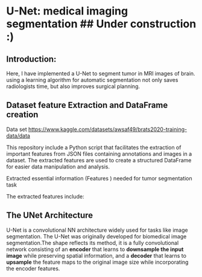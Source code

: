 # U-Net: medical imaging segmentation   ## Under construction :)

## Introduction: 

Here, I have implemented a U-Net to segment tumor in MRI images of brain.
using a learning algorithm for automatic segmentation not only saves radiologists time, but also improves surgical planning. 

## Dataset feature Extraction and DataFrame creation
Data set https://www.kaggle.com/datasets/awsaf49/brats2020-training-data/data

This repository include a Python script that facilitates the extraction of important features from JSON files containing annotations and images in a dataset. The extracted features are used to create a structured DataFrame for easier data manipulation and analysis.

Extracted essential information (Features ) needed for tumor segmentation task 

The extracted features include:

## The UNet Architecture

U-Net is a convolutional NN architecture widely used for tasks like image segmentation. The U-Net was originally developed for biomedical image segmentation.The shape reflects its method, it is a fully convolutional network consisting of an **encoder** that learns to **downsample the input image** while preserving spatial information, and a **decoder** that learns to **upsample** the feature maps to the original image size while incorporating the encoder features.



 

